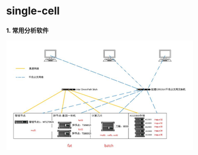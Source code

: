 # single-cell
### 1. 常用分析软件
![Image](https://raw.githubusercontent.com/xjtu-omics/cluster/main/pictures/struct.png)
